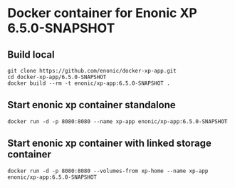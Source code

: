 # Docker container for Enonic XP 6.5.0-SNAPSHOT

## Build local

    git clone https://github.com/enonic/docker-xp-app.git
    cd docker-xp-app/6.5.0-SNAPSHOT
    docker build --rm -t enonic/xp-app:6.5.0-SNAPSHOT .

## Start enonic xp container standalone

    docker run -d -p 8080:8080 --name xp-app enonic/xp-app:6.5.0-SNAPSHOT

## Start enonic xp container with linked storage container

    docker run -d -p 8080:8080 --volumes-from xp-home --name xp-app enonic/xp-app:6.5.0-SNAPSHOT

